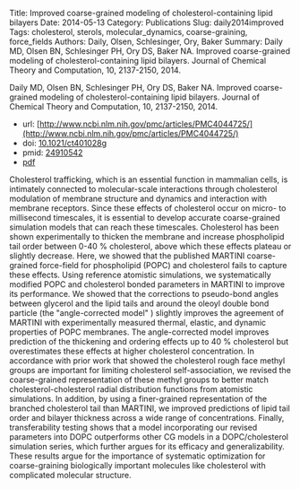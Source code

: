 Title: Improved coarse-grained modeling of cholesterol-containing lipid bilayers
Date: 2014-05-13
Category: Publications
Slug: daily2014improved
Tags: cholesterol, sterols, molecular_dynamics, coarse-graining, force_fields
Authors: Daily, Olsen, Schlesinger, Ory, Baker
Summary: Daily MD, Olsen BN, Schlesinger PH, Ory DS, Baker NA. Improved coarse-grained modeling of cholesterol-containing lipid bilayers. Journal of Chemical Theory and Computation, 10, 2137-2150, 2014. 

Daily MD, Olsen BN, Schlesinger PH, Ory DS, Baker NA. Improved coarse-grained modeling of cholesterol-containing lipid bilayers. Journal of Chemical Theory and Computation, 10, 2137-2150, 2014. 

* url: [http://www.ncbi.nlm.nih.gov/pmc/articles/PMC4044725/](http://www.ncbi.nlm.nih.gov/pmc/articles/PMC4044725/)
* doi: [10.1021/ct401028g](http://dx.doi.org/10.1021/ct401028g)
* pmid: [24910542](http://www.ncbi.nlm.nih.gov/pubmed/24910542)
* [pdf](http://sobolevnrm.github.io/papers/daily2014improved.pdf)

Cholesterol trafficking, which is an essential function in mammalian cells, is intimately connected to molecular-scale interactions through cholesterol modulation of membrane structure and dynamics and interaction with membrane receptors. Since these effects of cholesterol occur on micro- to millisecond timescales, it is essential to develop accurate coarse-grained simulation models that can reach these timescales. Cholesterol has been shown experimentally to thicken the membrane and increase phospholipid tail order between 0-40 \% cholesterol, above which these effects plateau or slightly decrease. Here, we showed that the published MARTINI coarse-grained force-field for phospholipid (POPC) and cholesterol fails to capture these effects. Using reference atomistic simulations, we systematically modified POPC and cholesterol bonded parameters in MARTINI to improve its performance. We showed that the corrections to pseudo-bond angles between glycerol and the lipid tails and around the oleoyl double bond particle (the "angle-corrected model" ) slightly improves the agreement of MARTINI with experimentally measured thermal, elastic, and dynamic properties of POPC membranes. The angle-corrected model improves prediction of the thickening and ordering effects up to 40 \% cholesterol but overestimates these effects at higher cholesterol concentration. In accordance with prior work that showed the cholesterol rough face methyl groups are important for limiting cholesterol self-association, we revised the coarse-grained representation of these methyl groups to better match cholesterol-cholesterol radial distribution functions from atomistic simulations. In addition, by using a finer-grained representation of the branched cholesterol tail than MARTINI, we improved predictions of lipid tail order and bilayer thickness across a wide range of concentrations. Finally, transferability testing shows that a model incorporating our revised parameters into DOPC outperforms other CG models in a DOPC/cholesterol simulation series, which further argues for its efficacy and generalizability. These results argue for the importance of systematic optimization for coarse-graining biologically important molecules like cholesterol with complicated molecular structure.
